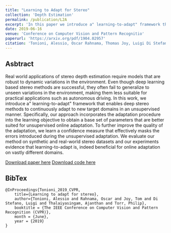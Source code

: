 ```yaml
---
title: "Learning to Adapt for Stereo"
collection: 'Depth Estimation'
permalink: /publication/L2A
excerpt: 'In this paper we introduce a" learning-to-adapt" framework that enables deep stereo methods to continuously adapt to new target domains in an unsupervised manner.'
date: 2019-06-16
venue: 'Conference on Computer Vision and Pattern Recognitio'
paperurl: 'https://arxiv.org/pdf/1904.02957'
citation: 'Tonioni, Alessio, Oscar Rahnama, Thomas Joy, Luigi Di Stefano, Thalaiyasingam Ajanthan, and Philip HS Torr. "Learning to Adapt for Stereo." The IEEE Conference on Computer Vision and Pattern Recognition (CVPR), 2019'
---
```


## Asbtract
Real world applications of stereo depth estimation require models that are robust to dynamic variations in the environment. Even though deep learning based stereo methods are successful, they often fail to generalize to unseen variations in the environment, making them less suitable for practical applications such as autonomous driving. In this work, we introduce a" learning-to-adapt" framework that enables deep stereo methods to continuously adapt to new target domains in an unsupervised manner. Specifically, our approach incorporates the adaptation procedure into the learning objective to obtain a base set of parameters that are better suited for unsupervised online adaptation. To further improve the quality of the adaptation, we learn a confidence measure that effectively masks the errors introduced during the unsupervised adaptation. We evaluate our method on synthetic and real-world stereo datasets and our experiments evidence that learning-to-adapt is, indeed beneficial for online adaptation on vastly different domains.

[Download paper here](https://arxiv.org/pdf/1904.02957)
[Download code here](https://github.com/CVLAB-Unibo/Learning2AdaptForStereo)

## BibTex
```
@InProceedings{Tonioni_2019_CVPR,
    title={Learning to adapt for stereo},
    author={Tonioni, Alessio and Rahnama, Oscar and Joy, Tom and Di Stefano, Luigi and Thalaiyasingam, Ajanthan and Torr, Philip},
    booktitle = {The IEEE Conference on Computer Vision and Pattern Recognition (CVPR)},
    month = {June},
    year = {2019}    
}
```
